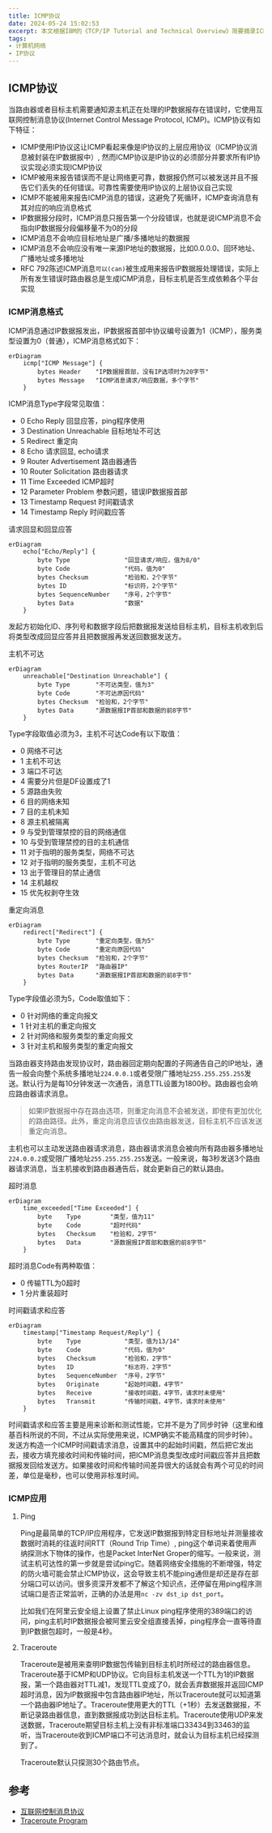 ```yaml
---
title: ICMP协议
date: 2024-05-24 15:02:53
excerpt: 本文根据IBM的《TCP/IP Tutorial and Technical Overview》简要摘录ICMP协议相关知识
tags:
- 计算机网络
- IP协议
---
```


## ICMP协议

当路由器或者目标主机需要通知源主机正在处理的IP数据报存在错误时，它使用互联网控制消息协议(Internet Control Message Protocol, ICMP)。ICMP协议有如下特征：

- ICMP使用IP协议这让ICMP看起来像是IP协议的上层应用协议（ICMP协议消息被封装在IP数据报中）, 然而ICMP协议是IP协议的必须部分并要求所有IP协议实现必须实现ICMP协议
- ICMP被用来报告错误而不是让网络更可靠，数据报仍然可以被发送并且不报告它们丢失的任何错误。可靠性需要使用IP协议的上层协议自己实现
- ICMP不能被用来报告ICMP消息的错误，这避免了死循环，ICMP查询消息有其对应的响应消息格式
- IP数据报分段时，ICMP消息只报告第一个分段错误，也就是说ICMP消息不会指向IP数据报分段偏移量不为0的分段
- ICMP消息不会响应目标地址是广播/多播地址的数据报
- ICMP消息不会响应没有唯一来源IP地址的数据报，比如0.0.0.0、回环地址、广播地址或多播地址
- RFC 792陈述ICMP消息`可以(can)`被生成用来报告IP数据报处理错误，实际上所有发生错误时路由器总是生成ICMP消息，目标主机是否生成依赖各个平台实现

### ICMP消息格式

ICMP消息通过IP数据报发出，IP数据报首部中协议编号设置为1（ICMP），服务类型设置为0（普通），ICMP消息格式如下：

```mermaid
erDiagram
    icmp["ICMP Message"] {
        bytes Header    "IP数据报首部，没有IP选项时为20字节"
        bytes Message   "ICMP消息请求/响应数据，多个字节"
    }
```

ICMP消息Type字段常见取值：

- 0 Echo Reply 回显应答，ping程序使用
- 3 Destination Unreachable 目标地址不可达
- 5 Redirect 重定向
- 8 Echo 请求回显, echo请求
- 9 Router Advertisement 路由器通告
- 10 Router Solicitation 路由器请求
- 11 Time Exceeded ICMP超时
- 12 Parameter Problem 参数问题，错误IP数据报首部
- 13 Timestamp Request 时间戳请求
- 14 Timestamp Reply 时间戳应答


请求回显和回显应答

```mermaid
erDiagram
    echo["Echo/Reply"] {
        byte Type               "回显请求/响应，值为8/0"
        byte Code               "代码，值为0"
        bytes Checksum          "检验和，2个字节"
        bytes ID                "标识符，2个字节"
        bytes SequenceNumber    "序号，2个字节"
        bytes Data              "数据"
    }
```

发起方初始化ID、序列号和数据字段后把数据报发送给目标主机，目标主机收到后将类型改成回显应答并且把数据报再发送回数据发送方。


主机不可达

```mermaid
erDiagram
    unreachable["Destination Unreachable"] {
        byte Type       "不可达类型，值为3"
        byte Code       "不可达原因代码"
        bytes Checksum  "检验和，2个字节"
        bytes Data      "源数据报IP首部和数据的前8字节"
    }
```

Type字段取值必须为3，主机不可达Code有以下取值：

- 0 网络不可达
- 1 主机不可达
- 3 端口不可达
- 4 需要分片但是DF设置成了1
- 5 源路由失败
- 6 目的网络未知
- 7 目的主机未知
- 8 源主机被隔离
- 9 与受到管理禁控的目的网络通信
- 10 与受到管理禁控的目的主机通信
- 11 对于指明的服务类型，网络不可达
- 12 对于指明的服务类型，主机不可达
- 13 出于管理目的禁止通信
- 14 主机越权
- 15 优先权剥夺生效

重定向消息

```mermaid
erDiagram
    redirect["Redirect"] {
        byte Type       "重定向类型，值为5"
        byte Code       "重定向原因代码"
        bytes Checksum  "检验和，2个字节"
        bytes RouterIP  "路由器IP"
        bytes Data      "源数据报IP首部和数据的前8字节"
    }
```

Type字段值必须为5，Code取值如下：

- 0 针对网络的重定向报文
- 1 针对主机的重定向报文
- 2 针对网络和服务类型的重定向报文
- 3 针对主机和服务类型的重定向报文

当路由器支持路由发现协议时，路由器回定期向配置的子网通告自己的IP地址，通告一般会向整个系统多播地址`224.0.0.1`或者受限广播地址`255.255.255.255`发送。默认行为是每10分钟发送一次通告，消息TTL设置为1800秒。路由器也会响应路由器请求消息。

> 如果IP数据报中存在路由选项，则重定向消息不会被发送，即使有更加优化的路由路径。此外，重定向消息应该仅由路由器发送，目标主机不应该发送重定向消息。

主机也可以主动发送路由器请求消息，路由器请求消息会被向所有路由器多播地址`224.0.0.2`或受限广播地址`255.255.255.255`发送。一般来说，每3秒发送3个路由器请求消息，当主机接收到路由器通告后，就会更新自己的默认路由。

超时消息

```mermaid
erDiagram
    time_exceeded["Time Exceeded"] {
        byte    Type        "类型，值为11"
        byte    Code        "超时代码"
        bytes   Checksum    "检验和，2字节"
        bytes   Data        "源数据报IP首部和数据的前8字节"
    }
```

超时消息Code有两种取值：

- 0 传输TTL为0超时
- 1 分片重装超时

时间戳请求和应答

```mermaid
erDiagram
    timestamp["Timestamp Request/Reply"] {
        byte    Type            "类型，值为13/14"
        byte    Code            "代码，值为0"
        bytes   Checksum        "检验和，2字节"
        bytes   ID              "标志符，2字节"
        bytes   SequenceNumber  "序号，2字节"
        bytes   Originate       "起始时间戳，4字节"
        bytes   Receive         "接收时间戳，4字节，请求时未使用"
        bytes   Transmit        "传输时间戳，4字节，请求时未使用"
    }
```

时间戳请求和应答主要是用来诊断和测试性能，它并不是为了同步时钟（这里和维基百科所说的不同，不过从实际使用来说，ICMP确实不能高精度的同步时钟）。发送方构造一个ICMP时间戳请求消息，设置其中的起始时间戳，然后把它发出去，接收方填充接收时间和传输时间，把ICMP消息类型改成时间戳应答并且把数据报发回给发送方。如果接收时间和传输时间差异很大的话就会有两个可见的时间差，单位是毫秒，也可以使用非标准时间。

### ICMP应用

1. Ping

    Ping是最简单的TCP/IP应用程序，它发送IP数据报到特定目标地址并测量接收数据时消耗的往返时间RTT（Round Trip Time）, ping这个单词来着使用声纳探测水下物体的操作，也是Packet InterNet Groper的缩写。一般来说，测试主机可达性的第一步就是尝试ping它。随着网络安全措施的不断增强，特定的防火墙可能会禁止ICMP协议，这会导致主机不能ping通但是却还是存在部分端口可以访问。很多资深开发都不了解这个知识点，还停留在用ping程序测试端口是否正常监听，正确的办法是用`nc -zv dst_ip dst_port`。

    比如我们在阿里云安全组上设置了禁止Linux ping程序使用的389端口的访问，ping主机时IP数据报会被阿里云安全组直接丢掉，ping程序会一直等待直到IP数据包超时，一般是4秒。

2. Traceroute

    Traceroute是被用来查明IP数据包传输到目标主机时所经过的路由器信息。Traceroute基于ICMP和UDP协议。它向目标主机发送一个TTL为1的IP数据报，第一个路由器对TTL减1，发现TTL变成了0，就会丢弃数据报并返回ICMP超时消息，因为IP数据报中包含路由器IP地址，所以Traceroute就可以知道第一个路由器IP地址了。Traceroute使用更大的TTL（+1秒）去发送数据报，不断记录路由器信息，直到数据报成功到达目标主机。Traceroute使用UDP来发送数据，Traceroute期望目标主机上没有非标准端口33434到33463的监听，当Traceroute收到ICMP端口不可达消息时，就会认为目标主机已经探测到了。
    
    Traceroute默认只探测30个路由节点。

## 参考

- [互联网控制消息协议](https://zh.wikipedia.org/wiki/%E4%BA%92%E8%81%94%E7%BD%91%E6%8E%A7%E5%88%B6%E6%B6%88%E6%81%AF%E5%8D%8F%E8%AE%AE)
- [Traceroute Program](https://www.websitepulse.com/kb/traceroute_program)